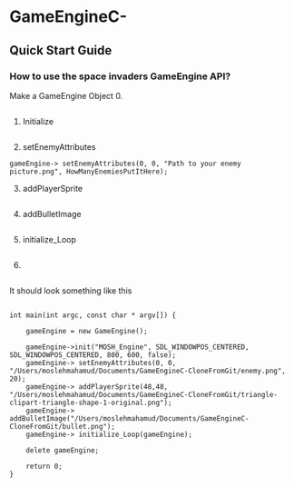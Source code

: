 # GameEngineC-

## Quick Start Guide

### How to use the space invaders GameEngine API?

Make a GameEngine Object
0. 
```GameEngine *gameEngine =  new GameEngine();
```

1. Initialize
```gameEngine->init("Name Of your Engine", SDL_WINDOWPOS_CENTERED, SDL_WINDOWPOS_CENTERED, WIDTH, HEIGHT, false);    
```
    
2.  setEnemyAttributes
```
gameEngine-> setEnemyAttributes(0, 0, "Path to your enemy picture.png", HowManyEnemiesPutItHere);
```


3. addPlayerSprite
```gameEngine-> addPlayerSprite(WIDTH,HEIGHT, "Path to your player picture.png");
```
4. addBulletImage

```gameEngine-> addBulletImage("Path to your enemy picture.png");
```
5. initialize_Loop
```gameEngine-> initialize_Loop(gameEngine); //Pass in the Game Engine object your created earlier
```
6. 
```delete gameEngine;
```

It should look something like this

```GameEngine *gameEngine = nullptr;

int main(int argc, const char * argv[]) {
       
    gameEngine = new GameEngine();
    
    gameEngine->init("MOSH_Engine", SDL_WINDOWPOS_CENTERED, SDL_WINDOWPOS_CENTERED, 800, 600, false);
    gameEngine-> setEnemyAttributes(0, 0, "/Users/moslehmahamud/Documents/GameEngineC-CloneFromGit/enemy.png", 20);
    gameEngine-> addPlayerSprite(48,48, "/Users/moslehmahamud/Documents/GameEngineC-CloneFromGit/triangle-clipart-triangle-shape-1-original.png");
    gameEngine-> addBulletImage("/Users/moslehmahamud/Documents/GameEngineC-CloneFromGit/bullet.png");
    gameEngine-> initialize_Loop(gameEngine);
    
    delete gameEngine;
    
    return 0;
}
```
